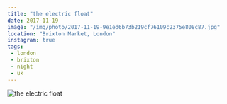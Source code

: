 ```yaml
---
title: "the electric float"
date: 2017-11-19
image: "/img/photo/2017-11-19-9e1ed6b73b219cf76109c2375e808c87.jpg"
location: "Brixton Market, London"
instagram: true
tags:
 - london
 - brixton
 - night
 - uk
---
```


![the electric float](/img/photo/2017-11-19-9e1ed6b73b219cf76109c2375e808c87.jpg)
